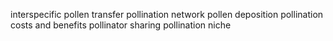 interspecific pollen transfer
pollination network
pollen deposition
pollination costs and benefits
pollinator sharing
pollination niche
